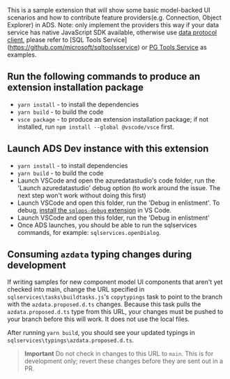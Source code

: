 This is a sample extension that will show some basic model-backed UI scenarios and how to contribute feature providers(e.g. Connection, Object Explorer) in ADS. Note: only implement the providers this way if your data service has native JavaScript SDK available, otherwise use [data protocol client](https://github.com/microsoft/sqlops-dataprotocolclient), please refer to [SQL Tools Service] (https://github.com/microsoft/sqltoolsservice) or [PG Tools Service](https://github.com/microsoft/pgtoolsservice) as examples.

## Run the following commands to produce an extension installation package

- `yarn install` - to install the dependencies
- `yarn build` - to build the code
- `vsce package` - to produce an extension installation package; if not installed, run `npm install --global @vscode/vsce` first.

## Launch ADS Dev instance with this extension
- `yarn install` - to install dependencies
- `yarn build` - to build the code
- Launch VSCode and open the azuredatastudio's code folder, run the 'Launch azuredatastudio' debug option (to work around the issue. The next step won't work without doing this first)
- Launch VSCode and open this folder, run the 'Debug in enlistment'.  To debug, [install the `sqlops-debug` extension](https://github.com/Microsoft/azuredatastudio/wiki/Debugging-an-Extension-with-VS-Code) in VS Code.
- Launch VSCode and open this folder, run the 'Debug in enlistment'
- Once ADS launches, you should be able to run the sqlservices commands, for example: `sqlservices.openDialog`.

## Consuming `azdata` typing changes during development
If writing samples for new component model UI components that aren't yet checked into main, change the URL specified in `sqlservices\tasks\buildtasks.js`'s `copytypings` task to point to the branch with the `azdata.proposed.d.ts` changes.  Because this task pulls the `azdata.proposed.d.ts` type from this URL, your changes must be pushed to your branch before this will work.  It does not use the local files.

After running `yarn build`, you should see your updated typings in `sqlservices\typings\azdata.proposed.d.ts`.

> **Important**
> Do not check in changes to this URL to `main`.  This is for development only; revert these changes before they are sent out in a PR.
